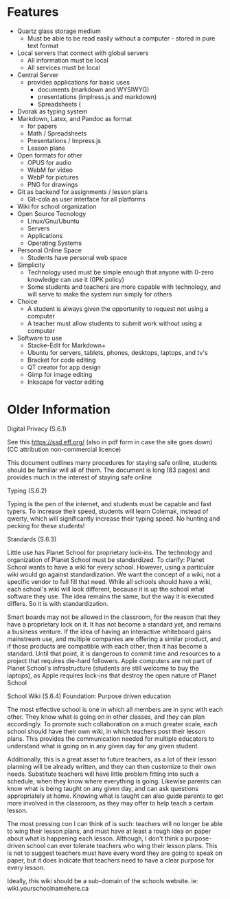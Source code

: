 
# Features

* Quartz glass storage medium
    * Must be able to be read easily without a computer - stored in pure text format
* Local servers that connect with global servers
    * All information must be local
    * All services must be local
* Central Server
    * provides applications for basic uses
        * documents (markdown and WYSIWYG)
        * presentations (implress.js and markdown)
        * Spreadsheets (
* Dvorak as typing system
* Markdown, Latex, and Pandoc as format
    * for papers
    * Math / Spreadsheets
    * Presentations / Impress.js
    * Lesson plans
* Open formats for other
    * OPUS for audio
    * WebM for video
    * WebP for pictures
    * PNG for drawings
* Git as backend for assignments / lesson plans
    * Git-cola as user interface for all platforms
* Wiki for school organization
* Open Source Tecnology
    * Linux/Gnu/Ubuntu
    * Servers
    * Applications
    * Operating Systems
* Personal Online Space
    * Students have personal web space
* Simplicity
    * Technology used must be simple enough that anyone with 0-zero knowledge can use it (0PK policy)
    * Some students and teachers are more capable with technology, and will serve to make the system run simply for others
* Choice
    * A student is always given the opportunity to request not using a computer
    * A teacher must allow students to submit work without using a computer
* Software to use  
    * Stacke-Edit for Markdown+
    * Ubuntu for servers, tablets, phones, desktops, laptops, and tv's
    * Bracket for code editing
    * QT creator for app design
    * Gimp for image editing
    * Inkscape for vector editing

# Older Information

Digital Privacy (S.6.1)

See this https://ssd.eff.org/ (also in pdf form in case the site goes down) (CC attribution non-commercial licence)

This document outlines many procedures for staying safe online, students should be familiar will all of them. The document is long (83 pages) and provides much in the interest of staying safe online

Typing (S.6.2)

Typing is the pen of the internet, and students must be capable and fast typers. To increase their speed, students will learn Colemak, instead of qwerty, which will significantly increase their typing speed. No hunting and pecking for these students!

Standards (S.6.3)

Little use has Planet School for proprietary lock-ins. The technology and organization of Planet School must be standardized. To clarify: Planet School wants to have a wiki for every school. However, using a particular wiki would go against standardization. We want the concept of a wiki, not a specific vendor to full fill that need. While all schools should have a wiki, each school's wiki will look different, because it is up the school what software they use. The idea remains the same, but the way it is executed differs. So it is with standardization.

Smart boards may not be allowed in the classroom, for the reason that they have a proprietary lock on it. It has not become a standard yet, and remains a business venture. If the idea of having an interactive whiteboard gains mainstream use, and multiple companies are offering a similar product, and if those products are compatible with each other, then it has become a standard. Until that point, it is dangerous to commit time and resources to a project that requires die-hard followers. Apple computers are not part of Planet School's infrastructure (students are still welcome to buy the laptops), as Apple requires lock-ins that destroy the open nature of Planet School

School Wiki (S.6.4)
Foundation: Purpose driven education

The most effective school is one in which all members are in sync with each other. They know what is going on in other classes, and they can plan accordingly. To promote such collaboration on a much greater scale, each school should have their own wiki, in which teachers post their lesson plans. This provides the communication needed for multiple educators to understand what is going on in any given day for any given student.

Additionally, this is a great asset to future teachers, as a lot of their lesson planning will be already written, and they can then customize to their own needs. Substitute teachers will have little problem fitting into such a schedule, when they know where everything is going. Likewise parents can know what is being taught on any given day, and can ask questions appropriately at home. Knowing what is taught can also guide parents to get more involved in the classroom, as they may offer to help teach a certain lesson.

The most pressing con I can think of is such: teachers will no longer be able to wing their lesson plans, and must have at least a rough idea on paper about what is happening each lesson. Although, I don't think a purpose-driven school can ever tolerate teachers who wing their lesson plans. This is not to suggest teachers must have every word they are going to speak on paper, but it does indicate that teachers need to have a clear purpose for every lesson.

Ideally, this wiki should be a sub-domain of the schools website. ie: wiki.yourschoolnamehere.ca